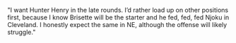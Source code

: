 "I want Hunter Henry in the late rounds. I’d rather load up on other positions first, because I know Brisette will be the starter and he fed, fed, fed Njoku in Cleveland. I honestly expect the same in NE, although the offense will likely struggle."